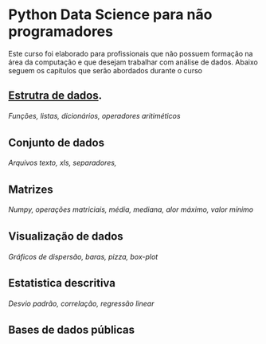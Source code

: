 # Python Data Science para não programadores

Este curso foi elaborado para profissionais que não possuem formação na área da computação e que desejam trabalhar com análise de dados. Abaixo seguem os capítulos que serão abordados durante o curso

## [Estrutra de dados](https://github.com/leonardogandrade/pythonDataScience/blob/master/cap1/Estrutura_de_dados.ipynb).
###### Funções, listas, dicionários, operadores aritiméticos
## Conjunto de dados
###### Arquivos texto, xls, separadores, 
## Matrizes
###### Numpy, operações matriciais, média, mediana, alor máximo, valor mínimo
## Visualização de dados
###### Gráficos de dispersão, baras, pizza, box-plot
## Estatistica descritiva
###### Desvio padrão, correlação, regressão linear
## Bases de dados públicas
